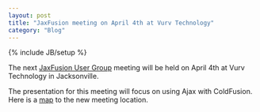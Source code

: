 ```yaml
---
layout: post
title: "JaxFusion meeting on April 4th at Vurv Technology"
category: "Blog"
---
```

{% include JB/setup %}

The next [JaxFusion User Group](http://www.jaxfusion.org) meeting will be held on April 4th at Vurv Technology in Jacksonville.

The presentation for this meeting will focus on using Ajax with ColdFusion. Here is a [map](http://www.fekke.com/maptovurv.htm) to the new meeting location.